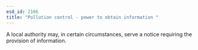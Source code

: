```yaml
---
esd_id: 2106
title: "Pollution control - power to obtain information "
---
```


A local authority may, in certain circumstances, serve a notice requiring the provision of information.

